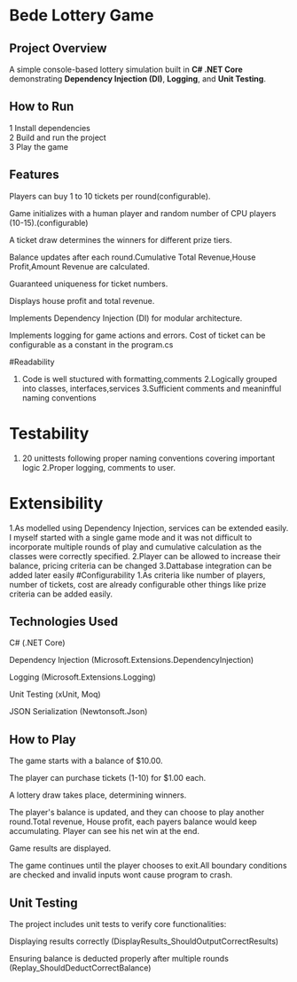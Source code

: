 ﻿# Bede Lottery Game

## Project Overview
A simple console-based lottery simulation built in **C# .NET Core** demonstrating **Dependency Injection (DI)**, **Logging**, and **Unit Testing**.

## How to Run
1️ Install dependencies  
2️ Build and run the project  
3️ Play the game 

##  Features

Players can buy 1 to 10 tickets per round(configurable).


Game initializes with a human player and random number of CPU players (10-15).(configurable)


A ticket draw determines the winners for different prize tiers.

Balance updates after each round.Cumulative Total Revenue,House Profit,Amount Revenue are calculated.

Guaranteed uniqueness for ticket numbers.

Displays house profit and total revenue.

Implements Dependency Injection (DI) for modular architecture.

Implements logging for game actions and errors.
Cost of ticket can be configurable as a constant in the program.cs

#Readability
1. Code is well stuctured with formatting,comments
2.Logically grouped into classes, interfaces,services
3.Sufficient comments and meaninfful naming conventions
# Testability
1. 20 unittests following proper naming conventions covering important logic
2.Proper logging, comments to user.
# Extensibility
1.As modelled using Dependency Injection, services can be extended easily.
	I myself started with a single game mode and it was not difficult to incorporate multiple rounds of play and cumulative calculation as the classes were correctly specified.
2.Player can be allowed to increase their balance, pricing criteria can be changed
3.Dattabase integration can be added later easily
#Configurability
1.As criteria like number of players, number of tickets, cost are already configurable other things like prize criteria can be added easily.

## Technologies Used

C# (.NET Core)

Dependency Injection (Microsoft.Extensions.DependencyInjection)

Logging (Microsoft.Extensions.Logging)

Unit Testing (xUnit, Moq)

JSON Serialization (Newtonsoft.Json)

## How to Play

The game starts with a balance of $10.00.

The player can purchase tickets (1-10) for $1.00 each.

A lottery draw takes place, determining winners.

The player's balance is updated, and they can choose to play another round.Total revenue, House profit, each payers balance would keep accumulating. Player can see his net win at the end.

Game results are displayed.

The game continues until the player chooses to exit.All boundary conditions are checked and invalid inputs wont cause program to crash.

## Unit Testing

The project includes unit tests to verify core functionalities:

Displaying results correctly (DisplayResults_ShouldOutputCorrectResults)

Ensuring balance is deducted properly after multiple rounds (Replay_ShouldDeductCorrectBalance)
